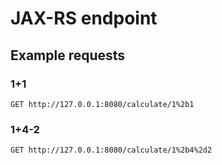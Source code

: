# JAX-RS endpoint

## Example requests

### 1+1
```
GET http://127.0.0.1:8080/calculate/1%2b1
```

### 1+4-2
```
GET http://127.0.0.1:8080/calculate/1%2b4%2d2
```
